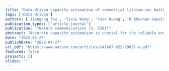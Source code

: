 ```yaml
---
title: "Data-driven capacity estimation of commercial lithium-ion batteries from voltage relaxation"
tags: ['Data-driven']
authors: ['Jiangong Zhu', 'Yixiu Wang', 'Yuan Huang', 'R Bhushan Gopaluni', 'Yankai Cao', 'Michael Heere', 'Martin J Mühlbauer', 'Liuda Mereacre', 'Haifeng Dai', 'Xinhua Liu', 'Anatoliy Senyshyn', 'Xuezhe Wei', 'Michael Knapp', 'Helmut Ehrenberg']
publication_types: ['article-journal']
publication: "*Nature communications 13, 2261*"
abstract: "Accurate capacity estimation is crucial for the reliable and safe operation of lithium-ion batteries. In particular, exploiting the relaxation voltage curve features could enable battery capacity estimation without additional cycling information. Here, we report the study of three datasets comprising 130 commercial lithium-ion cells cycled under various conditions to evaluate the capacity estimation approach. One dataset is collected for model building from batteries with LiNi0.86Co0.11Al0.03O2-based positive electrodes. The other two datasets, used for validation, are obtained from batteries with LiNi0.83Co0.11Mn0.07O2-based positive electrodes and batteries with the blend of Li(NiCoMn)O2 - Li(NiCoAl)O2 positive electrodes. Base models that use machine learning methods are employed to estimate the battery capacity using features derived from the relaxation voltage profiles. The best model achieves a root-mean-square error of 1.1% for the dataset used for the model building. A transfer learning model is then developed by adding a featured linear transformation to the base model. This extended model achieves a root-mean-square error of less than 1.7% on the datasets used for the model validation, indicating the successful applicability of the capacity estimation approach utilizing cell voltage relaxation."
date: "2022-04-27"
publishDate: "2022-04-27"
url_pdf: "https://www.nature.com/articles/s41467-022-29837-w.pdf"
featured: false
projects: []
slides: ""
---
```

